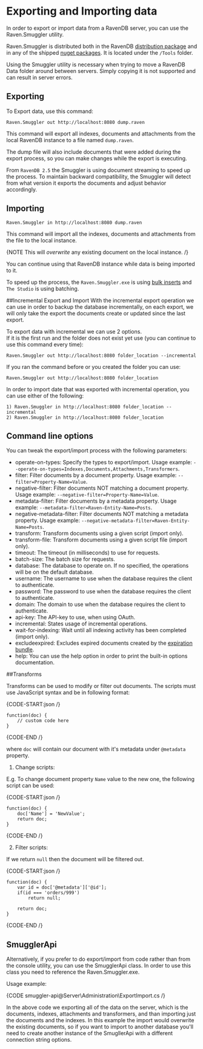 # Exporting and Importing data

In order to export or import data from a RavenDB server, you can use the Raven.Smuggler utility.

Raven.Smuggler is distributed both in the RavenDB [distribution package](http://builds.hibernatingrhinos.com/Builds/RavenDB) and in any of the shipped [nuget packages](http://ravendb.net/docs/intro/quickstart/adding-ravendb-to-your-application?version=2.0#installing-using-nuget). It is located under the `/Tools` folder.

Using the Smuggler utility is necessary when trying to move a RavenDB Data folder around between servers. Simply copying it is not supported and can result in server errors.

## Exporting

To Export data, use this command:

    Raven.Smuggler out http://localhost:8080 dump.raven

This command will export all indexes, documents and attachments from the local RavenDB instance to a file named `dump.raven`.

The dump file will also include documents that were added during the export process, so you can make changes while the export is executing.

From `RavenDB 2.5` the Smuggler is using document streaming to speed up the process. To maintain backward compatibility, the Smuggler will detect from what version it exports the documents and adjust behavior accordingly.

## Importing

    Raven.Smuggler in http://localhost:8080 dump.raven

This command will import all the indexes, documents and attachments from the file to the local instance. 

{NOTE This will _overwrite_ any existing document on the local instance. /}

You can continue using that RavenDB instance while data is being imported to it.

To speed up the process, the `Raven.Smuggler.exe` is using [bulk inserts](../../client-api/advanced/bulk-inserts) and `The Studio` is using batching.

##Incremental Export and Import
With the incremental export operation we can use in order to backup the database incrementally, on each export, we will only take the export the documents create or updated
since the last export.

To export data with incremental we can use 2 options.  
If it is the first run and the folder does not exist yet use (you can continue to use this command every time):

    Raven.Smuggler out http://localhost:8080 folder_location --incremental

If you ran the command before or you created the folder you can use:

    Raven.Smuggler out http://localhost:8080 folder_location


In order to import date that was exported with incremental operation, you can use either of the following:

    1) Raven.Smuggler in http://localhost:8080 folder_location --incremental
    2) Raven.Smuggler in http://localhost:8080 folder_location

## Command line options

You can tweak the export/import process with the following parameters:

 - operate-on-types: Specify the types to export/import. Usage example: `--operate-on-types=Indexes,Documents,Attachments,Transformers`.
 - filter: Filter documents by a document property. Usage example: `--filter=Property-Name=Value`.
 - negative-filter: Filter documents NOT matching a document property. Usage example: `--negative-filter=Property-Name=Value`.   
 - metadata-filter: Filter documents by a metadata property. Usage example: `--metadata-filter=Raven-Entity-Name=Posts`.
 - negative-metadata-filter: Filter documents NOT matching a metadata property. Usage example: `--negative-metadata-filter=Raven-Entity-Name=Posts`.
 - transform: Transform documents using a given script (import only).   
 - transform-file: Transform documents using a given script file (import only).   
 - timeout: The timeout (in milliseconds) to use for requests.
 - batch-size: The batch size for requests.
 - database: The database to operate on. If no specified, the operations will be on the default database.
 - username: The username to use when the database requires the client to authenticate.
 - password: The password to use when the database requires the client to authenticate.
 - domain: The domain to use when the database requires the client to authenticate.
 - api-key: The API-key to use, when using OAuth.
 - incremental: States usage of incremental operations.
 - wait-for-indexing: Wait until all indexing activity has been completed (import only).
 - excludeexpired: Excludes expired documents created by the [expiration bundle](../extending/bundles/expiration).    
 - help: You can use the help option in order to print the built-in options documentation.

##Transforms

Transforms can be used to modify or filter out documents. The scripts must use JavaScript syntax and be in following format:   

{CODE-START:json /}
    
	function(doc) {
		// custom code here
	}

{CODE-END /}

where `doc` will contain our document with it's metadata under `@metadata` property.

1. Change scripts:   

E.g. To change document property `Name` value to the new one, the following script can be used:   

{CODE-START:json /}
    
	function(doc) {
		doc['Name'] = 'NewValue';
		return doc;
	}

{CODE-END /}

2. Filter scripts:    

If we return `null` then the document will be filtered out.   

{CODE-START:json /}
    
	function(doc) {
		var id = doc['@metadata']['@id']; 
		if(id === 'orders/999')
			return null;

		return doc;
	}

{CODE-END /}

## SmugglerApi

Alternatively, if you prefer to do export/import from code rather than from the console utility, you can use the SmugglerApi class. In order to use this class you need to reference the Raven.Smuggler.exe.

Usage example:

{CODE smuggler-api@Server\Administration\ExportImport.cs /}

In the above code we exporting all of the data on the server, which is the documents, indexes, attachments and transformers, and than importing just the documents and the indexes. In this example the import would overwrite the existing documents, so if you want to import to another database you'll need to create another instance of the SmugllerApi with a different connection string options.